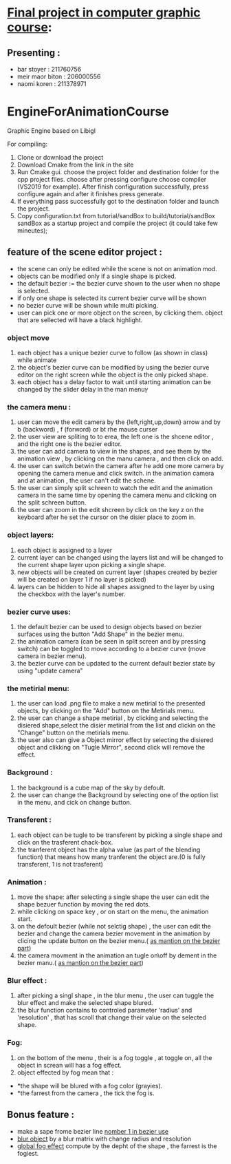 # [Final project in computer graphic course]:
## Presenting : 
* bar stoyer : 211760756
* meir maor biton : 206000556
* naomi koren : 211378971



# EngineForAnimationCourse
Graphic Engine based on Libigl

For compiling:
1. Clone or download the project
2. Download Cmake from the link in the site
3. Run Cmake gui. choose the project folder and destination folder for the cpp project files. choose after pressing configure choose compiler (VS2019 for example). After finish configuration successfully, press configure again and after it finishes press generate. 
4. If everything pass successfully got to the destination folder and launch the project. 
5. Copy configuration.txt from tutorial/sandBox to build/tutorial/sandBox sandBox as a startup project and compile the project (it could take few mineutes);   


## feature of the scene editor project :

* the scene can only be edited while the scene is not on animation mod.
* objects can be modified only if a single shape is picked.
* the default bezier := the bezier curve shown to the user when no shape is selected.
* if only one shape is selected its current bezier curve will be shown
* no bezier curve will be shown while multi picking.
* user can pick one or more object on the screen, by clicking them. object that are sellected will have a black highlight. 


### object move
1. each object has a unique bezier curve to follow (as shown in class) while animate 
2. the object's bezier curve can be modified by using the bezier curve editor on the right screen while the object is the only picked shape.
3. each object has a delay factor to wait until starting animation can be changed by the slider delay in the man menuץ



### the camera menu :
1. user can move the edit camera by the {left,right,up,down} arrow and by b (backword) , f (forword) or bt rhe mause curser 
2. the user view are spliting to to erea, the left one is the shcene editor , and the right one is the bezier editor.
3. the user can add camera to view in the shapes, and see them by the animation view , by clicking on the manu camera , and then click on add.
3. the user can switch betwin the camera after he add one more camera by opening the camera menue and click switch. in the animation camera and at animation , the user can't edit the schene.
4. the user can simply split schreen to watch the edit and the animation camera  in the same time by opening the camera menu and clicking on the split schreen button.
5. the user can zoom in the edit shcreen by click on the key z on the keyboard after he set the cursor on the disier place to zoom in.

### object layers:
1. each object is assigned to a layer
2. current layer can be changed using the layers list and will be changed to the current shape layer upon picking a single shape.
3. new objects will be created on current layer (shapes created by bezier will be created on layer 1 if no layer is picked)
4. layers can be hidden to hide all shapes assigned to the layer by using the checkbox with the layer's number.

### bezier curve uses:
1. the default bezier can be used to design objects based on bezier surfaces using the button "Add Shape" in the bezier menu.
2. the animation camera (can be seen in split screen and by pressing switch) can be toggled to move according to a bezier curve (move camera in bezier menu).
3. the bezier curve can be updated to the current default bezier state by using "update camera"


### the metirial menu:
1. the user can load .png file to make a new metirial to the presented objects, by clicking on the "Add" button on the Metirials menu.
2. the user can change a shape metirial , by clicking and selecting the disiered shape,select the disier metirial from the list and clickin on the "Change" button on the metirials menu.
3. the user also can give a Object mirror effect by selecting the disiered object and clikking on "Tugle Mirror", second click will remove the effect.

### Background :
1. the background is a cube map of the sky by defoult.
2. the user can change the Background by selecting one of the option list in the menu, and cick on change button.

### Transferent :
1. each object can be tugle to be transferent by picking a single shape and click on the trasferent chack-box.
2. the tranferent object has the alpha value (as part of the blending function) that means how many tranferent the object are.(0 is fully transferent, 1 is not trasferent)

### Animation :
1. move the shape: after selecting a single shape the user can edit the shape bezuer function by moving the red dots.
2. while clicking on space key , or on start on the menu, the animation start.
3. on the defoult bezier (while not selctig shape) , the user can edit the bezier and change the camera bezier movement in the animation by clicing the update button on the bezier menu.( [as mantion on the bezier part])
4. the camera movment in the animation an tugle on\off by dement in the bezier manu.( [as mantion on the bezier part])

### Blur effect :
1. after picking a singl shape , in the blur menu , the user can tuggle the blur effect and make the selected shape blured.
2. the blur function contains to controled parameter 'radius' and 'resolution' , that has scroll that change their value on the selected shape.

### Fog:
1. on the bottom of the menu , their is a fog toggle , at toggle on, all the object in screan will has a fog effect.
2. object effected by fog mean that : 
* *the shape will be blured with a fog color (grayies). 
* *the farrest from the camera , the tick the fog is.

## Bonus feature : 
* make a sape frome bezier line [nomber 1 in bezier use]
* [blur object] by a blur matrix with change radius and resolution 
* [global fog effect] compute by the depht of the shape , the farrest is the fogiest. 


[Final project in computer graphic course]:https://github.com/maor226/CG3DBasicEngine/

[global fog effect]:#fog

[blur object]:#blur-effect-

[nomber 1 in bezier use]:#bezier-curve-uses

[as mantion on the bezier part]:#bezier-curve-uses
